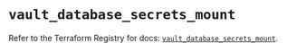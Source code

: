 # `vault_database_secrets_mount`

Refer to the Terraform Registry for docs: [`vault_database_secrets_mount`](https://registry.terraform.io/providers/hashicorp/vault/3.24.0/docs/resources/database_secrets_mount).
